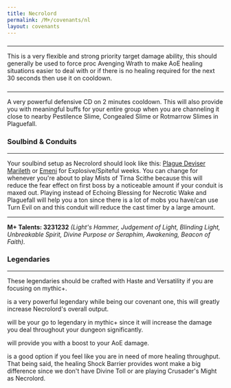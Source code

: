 ```yaml
---
title: Necrolord
permalink: /M+/covenants/nl
layout: covenants
---
```

### <a href="https://www.wowhead.com/spell=328204/vanquishers-hammer" data-wowhead="spell=328204"></a>

---
This is a very flexible and strong priority target damage ability, this should generally be used to force proc Avenging Wrath to make AoE healing situations easier to deal with or if there is no healing required for the next 30 seconds then use it on cooldown.

### <a href="https://www.wowhead.com/spell=324631/fleshcraft" data-wowhead="spell=324631"></a>

---
A very powerful defensive CD on 2 minutes cooldown. This will also provide you with meaningful buffs for your entire group when you are channeling it close to nearby Pestilence Slime, Congealed Slime or Rotmarrow Slimes in Plaguefall.

### Soulbind & Conduits

---
Your soulbind setup as Necrolord should look like this: [Plague Deviser Marileth](https://www.wowhead.com/soulbind-calc/necrolord/plague-deviser-marileth/paladin/Awa-5r4CBS1ECiUtdAoSFTDgCiUwEAoiFStjCiUsqgo) or [Emeni](https://www.wowhead.com/soulbind-calc/necrolord/emeni/paladin/AwaWar4CBS1ECiUtdAoSBTDgCiUwEAoiFStjCiUsqgo) for Explosive/Spiteful weeks. You can change 
<a href="https://www.wowhead.com/spell=339316/echoing-blessings" data-wowhead="spell=339316"></a> for 
<a href="https://www.wowhead.com/spell=339124/pure-concentration" data-wowhead="spell=339124"></a> whenever you're about to play Mists of Tirna Scithe because this will reduce the fear effect on first boss by a noticeable amount if your conduit is maxed out. Playing <a href="https://www.wowhead.com/spell=339292/wrench-evil" data-wowhead="spell=339292"></a> instead of Echoing Blessing for Necrotic Wake and Plaguefall will help you a ton since there is a lot of mobs you have/can use Turn Evil on and this conduit will reduce the cast timer by a large amount.

---
**M+ Talents: 3231232** *(Light's Hammer, Judgement of Light, Blinding Light, Unbreakable Spirit, Divine Purpose or Seraphim, Awakening, Beacon of Faith).*

### Legendaries

---
These legendaries should be crafted with Haste and Versatility if you are focusing on mythic+.

<a href="https://www.wowhead.com/spell=355099/duty-bound-gavel" data-wowhead="spell=355099"></a>  is a very powerful legendary while being our covenant one, this will greatly increase Necrolord's overall output.

<a href="https://www.wowhead.com/spell=337594/the-mad-paragon" data-wowhead="spell=337594"></a> will be your go to legendary in mythic+ since it will increase the damage you deal throughout your dungeon significantly.

<a href="https://www.wowhead.com/spell=337638/vanguards-momentum" data-wowhead="spell=355100"></a> will provide you with a boost to your AoE damage.

<a href="https://www.wowhead.com/spell=337825/shock-barrier" data-wowhead="spell=337825"></a> is a good option if you feel like you are in need of more healing throughput. That being said, the healing Shock Barrier provides wont make a big difference since we don't have Divine Toll or are playing Crusader's Might as Necrolord.
